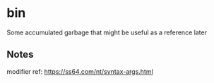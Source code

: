 # bin
Some accumulated garbage that might be useful as a reference later

## Notes 
modifier ref: https://ss64.com/nt/syntax-args.html
